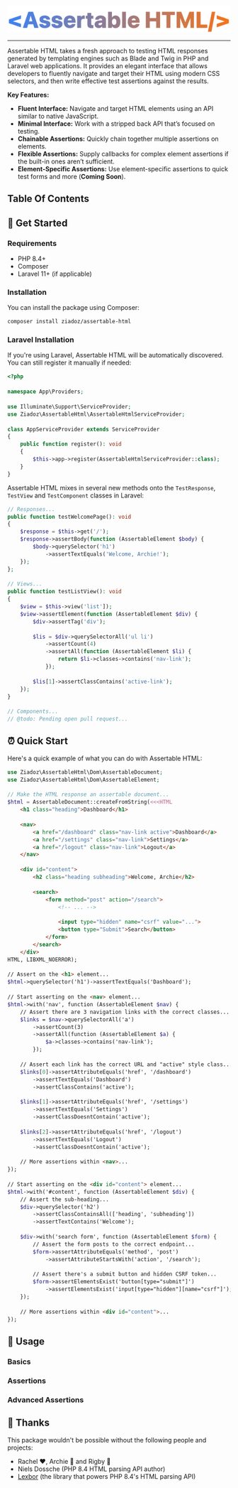 ![Assertable HTML](art/logo.png)

----

Assertable HTML takes a fresh approach to testing HTML responses generated by templating engines such as Blade and Twig in PHP and Laravel web applications. It provides an elegant interface that allows developers to fluently navigate and target their HTML using modern CSS selectors, and then write effective test assertions against the results.

**Key Features:**

- **Fluent Interface:** Navigate and target HTML elements using an API similar to native JavaScript.
- **Minimal Interface:** Work with a stripped back API that’s focused on testing.
- **Chainable Assertions:** Quickly chain together multiple assertions on elements.
- **Flexible Assertions:** Supply callbacks for complex element assertions if the built-in ones aren’t sufficient.
- **Element-Specific Assertions:** Use element-specific assertions to quick test forms and more (**Coming Soon**).

## Table Of Contents


## 🚀 Get Started

### Requirements

- PHP 8.4+
- Composer
- Laravel 11+ (if applicable)

### Installation

You can install the package using Composer:

```bash
composer install ziadoz/assertable-html
```

### Laravel Installation

If you're using Laravel, Assertable HTML will be automatically discovered. You can still register it manually if needed:

```php
<?php

namespace App\Providers;

use Illuminate\Support\ServiceProvider;
use Ziadoz\AssertableHtml\AssertableHtmlServiceProvider;

class AppServiceProvider extends ServiceProvider
{
    public function register(): void
    {
        $this->app->register(AssertableHtmlServiceProvider::class);
    }
}
```

Assertable HTML mixes in several new methods onto the `TestResponse`, `TestView` and `TestComponent` classes in Laravel:

```php
// Responses...
public function testWelcomePage(): void
{
    $response = $this->get('/');
    $response->assertBody(function (AssertableElement $body) {
        $body->querySelector('h1')
            ->assertTextEquals('Welcome, Archie!');
    });
};

// Views...
public function testListView(): void
{
	$view = $this->view('list']);
	$view->assertElement(function (AssertableElement $div) {
        $div->assertTag('div');

        $lis = $div->querySelectorAll('ul li')
            ->assertCount(4)
            ->assertAll(function (AssertableElement $li) {
                return $li->classes->contains('nav-link');
            });
        
        $lis[1]->assertClassContains('active-link');
    });
}

// Components...
// @todo: Pending open pull request...
```

## ⏰ Quick Start

Here's a quick example of what you can do with Assertable HTML:

```php
use Ziadoz\AssertableHtml\Dom\AssertableDocument;
use Ziadoz\AssertableHtml\Dom\AssertableElement;

// Make the HTML response an assertable document...
$html = AssertableDocument::createFromString(<<<HTML
    <h1 class="heading">Dashboard</h1>

    <nav>
        <a href="/dashboard" class="nav-link active">Dashboard</a>
        <a href="/settings" class="nav-link">Settings</a>
        <a href="/logout" class="nav-link">Logout</a>
    </nav>

    <div id="content">
        <h2 class="heading subheading">Welcome, Archie</h2>

        <search>
            <form method="post" action="/search">
                <!-- ... -->

                <input type="hidden" name="csrf" value="...">
                <button type="Submit">Search</button>
            </form>
        </search>
    </div>
HTML, LIBXML_NOERROR);

// Assert on the <h1> element...
$html->querySelector('h1')->assertTextEquals('Dashboard');

// Start asserting on the <nav> element...
$html->with('nav', function (AssertableElement $nav) {
    // Assert there are 3 navigation links with the correct classes...
    $links = $nav->querySelectorAll('a')
        ->assertCount(3)
        ->assertAll(function (AssertableElement $a) {
            $a->classes->contains('nav-link');
        });

    // Assert each link has the correct URL and "active" style class...
    $links[0]->assertAttributeEquals('href', '/dashboard')
        ->assertTextEquals('Dashboard')
        ->assertClassContains('active');

    $links[1]->assertAttributeEquals('href', '/settings')
        ->assertTextEquals('Settings')
        ->assertClassDoesntContain('active');

    $links[2]->assertAttributeEquals('href', '/logout')
        ->assertTextEquals('Logout')
        ->assertClassDoesntContain('active');

    // More assertions within <nav>...
});

// Start asserting on the <div id="content"> element...
$html->with('#content', function (AssertableElement $div) {
    // Assert the sub-heading...
    $div->querySelector('h2')
        ->assertClassContainsAll(['heading', 'subheading'])
        ->assertTextContains('Welcome');

    $div->with('search form', function (AssertableElement $form) {
        // Assert the form posts to the correct endpoint...
        $form->assertAttributeEquals('method', 'post')
            ->assertAttributeStartsWith('action', '/search');

        // Assert there's a submit button and hidden CSRF token...
        $form->assertElementsExist('button[type="submit"]')
            ->assertElementsExist('input[type="hidden"][name="csrf"]');
    });

    // More assertions within <div id="content">...
});

```


## 🔨 Usage

### Basics

### Assertions

### Advanced Assertions

## 👏 Thanks

This package wouldn't be possible without the following people and projects:

- Rachel ❤️, Archie 🐶 and Rigby 🐶
- Niels Dossche (PHP 8.4 HTML parsing API author)
- [Lexbor](https://github.com/lexbor/lexbor) (the library that powers PHP 8.4's HTML parsing API)
